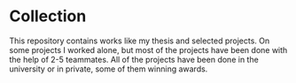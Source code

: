 # Collection
This repository contains works like my thesis and selected projects. On some projects I worked alone, but most of the projects have been done with the help of 2-5 teammates. All of the projects have been done in the university or in private, some of them winning awards.
